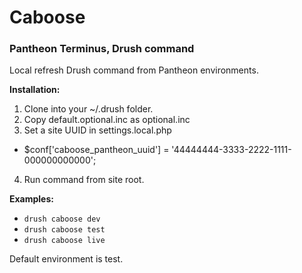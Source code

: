 # Caboose
### Pantheon Terminus, Drush command

Local refresh Drush command from Pantheon environments.

__Installation:__
 1. Clone into your ~/.drush folder.
 2. Copy default.optional.inc as optional.inc
 3. Set a site UUID in settings.local.php
  * $conf['caboose_pantheon_uuid'] = '44444444-3333-2222-1111-000000000000';
 4. Run command from site root.

__Examples:__
 * ```drush caboose dev```
 * ```drush caboose test```
 * ```drush caboose live```

Default environment is test.
